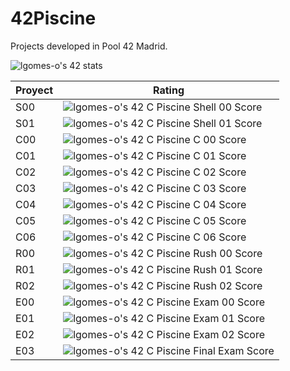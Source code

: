 # 42Piscine
Projects developed in Pool 42 Madrid.

![lgomes-o's 42 stats](https://badge42.vercel.app/api/v2/cl4osmqtg006109jvtxcd7k3u/stats?cursusId=9&coalitionId=piscine)

| Proyect | Rating |
|--------|-------|
| S00 |![lgomes-o's 42 C Piscine Shell 00 Score](https://badge42.vercel.app/api/v2/cl4osmqtg006109jvtxcd7k3u/project/2585202)|
| S01 |![lgomes-o's 42 C Piscine Shell 01 Score](https://badge42.vercel.app/api/v2/cl4osmqtg006109jvtxcd7k3u/project/2586974)|
| C00 |![lgomes-o's 42 C Piscine C 00 Score](https://badge42.vercel.app/api/v2/cl4osmqtg006109jvtxcd7k3u/project/2587955)|
| C01 |![lgomes-o's 42 C Piscine C 01 Score](https://badge42.vercel.app/api/v2/cl4osmqtg006109jvtxcd7k3u/project/2592253)|
| C02 |![lgomes-o's 42 C Piscine C 02 Score](https://badge42.vercel.app/api/v2/cl4osmqtg006109jvtxcd7k3u/project/2595757)|
| C03 |![lgomes-o's 42 C Piscine C 03 Score](https://badge42.vercel.app/api/v2/cl4osmqtg006109jvtxcd7k3u/project/2597958)|
| C04 |![lgomes-o's 42 C Piscine C 04 Score](https://badge42.vercel.app/api/v2/cl4osmqtg006109jvtxcd7k3u/project/2600339)|
| C05 |![lgomes-o's 42 C Piscine C 05 Score](https://badge42.vercel.app/api/v2/cl4osmqtg006109jvtxcd7k3u/project/2605131)|
| C06 |![lgomes-o's 42 C Piscine C 06 Score](https://badge42.vercel.app/api/v2/cl4osmqtg006109jvtxcd7k3u/project/2605133)|
| R00 |![lgomes-o's 42 C Piscine Rush 00 Score](https://badge42.vercel.app/api/v2/cl4osmqtg006109jvtxcd7k3u/project/2588505)|
| R01 |![lgomes-o's 42 C Piscine Rush 01 Score](https://badge42.vercel.app/api/v2/cl4osmqtg006109jvtxcd7k3u/project/2593767)|
| R02 |![lgomes-o's 42 C Piscine Rush 02 Score](https://badge42.vercel.app/api/v2/cl4osmqtg006109jvtxcd7k3u/project/2600342)|
| E00 |![lgomes-o's 42 C Piscine Exam 00 Score](https://badge42.vercel.app/api/v2/cl4osmqtg006109jvtxcd7k3u/project/2587499)|
| E01 |![lgomes-o's 42 C Piscine Exam 01 Score](https://badge42.vercel.app/api/v2/cl4osmqtg006109jvtxcd7k3u/project/2595351)|
| E02 |![lgomes-o's 42 C Piscine Exam 02 Score](https://badge42.vercel.app/api/v2/cl4osmqtg006109jvtxcd7k3u/project/2600341)|
| E03 |![lgomes-o's 42 C Piscine Final Exam Score](https://badge42.vercel.app/api/v2/cl4osmqtg006109jvtxcd7k3u/project/2606061)|
